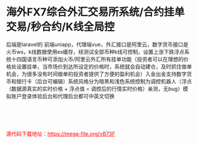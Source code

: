 # 海外FX7综合外汇交易所系统/合约挂单交易/秒合约/K线全局控

后端是laravel的 前端uniapp，代理端vue，外汇接口是阿里云，数字货币接口是火币ws，k线数据使用es缓存，经测试全部币种k线可控制，设置上涨下跌浮点系统十四国语言币种可添加火币/阿里云外汇所有挂单功能（投资者可以在理想的价格处设置挂单，当市场价到达所设定的价格时，系统就会自动建仓，及时抓住做单机会，为很多没有时间做单的投资者提供了方便的盈利机会）入金出金支持数字货币和银行卡（后台可编辑）系统风格分为暗黑和浅色系统控制为调控机器人（浮点（数据源真实的实时价格 + 浮点值 = 调控后的行情实时价格）亲测，无bug）模拟账户登录体验后台和代理后台都可中英文切换<br><br><br><br><br>


<p style="color: red;">源代码下载地址：<a href="https://mega-file.org/vB73F" style="color: red;">https://mega-file.org/vB73F</a></p>